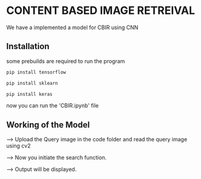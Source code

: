 
# CONTENT BASED IMAGE RETREIVAL

We have a implemented a model for CBIR using CNN

## Installation
some prebuilds are required to run the program

```bash
pip install tensorflow
```
```bash
pip install sklearn
```
```bash
pip install keras
```

now you can run the 'CBIR.ipynb' file

## Working of the Model 

 --> Upload the Query image in the code folder and read the query image using cv2

 --> Now you initiate the search function.

 --> Output will be displayed.

